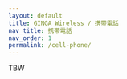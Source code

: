 ```yaml
---
layout: default
title: GINGA Wireless / 携帯電話
nav_title: 携帯電話
nav_order: 1
permalink: /cell-phone/
---
```

TBW
